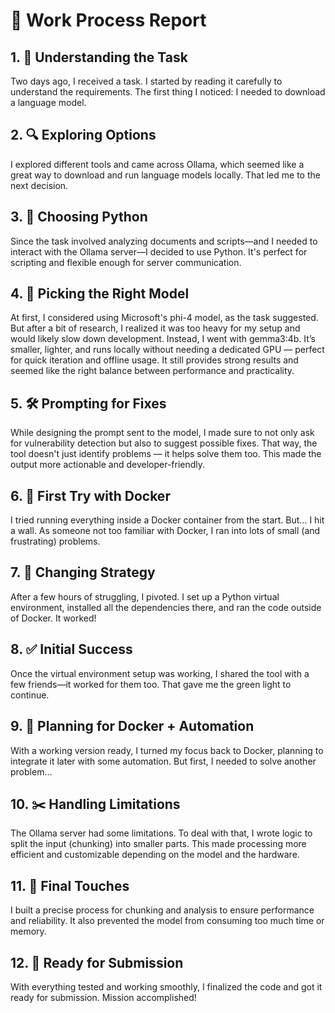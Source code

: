 # 🧠 Work Process Report
## 1. 📖 Understanding the Task
Two days ago, I received a task. I started by reading it carefully to understand the requirements. The first thing I noticed: I needed to download a language model.
## 2. 🔍 Exploring Options
I explored different tools and came across Ollama, which seemed like a great way to download and run language models locally. That led me to the next decision.
## 3. 🐍 Choosing Python
Since the task involved analyzing documents and scripts—and I needed to interact with the Ollama server—I decided to use Python. It's perfect for scripting and flexible enough for server communication.
## 4. 🧠 Picking the Right Model
At first, I considered using Microsoft's phi-4 model, as the task suggested. But after a bit of research, I realized it was too heavy for my setup and would likely slow down development. Instead, I went with gemma3:4b. It’s smaller, lighter, and runs locally without needing a dedicated GPU — perfect for quick iteration and offline usage. It still provides strong results and seemed like the right balance between performance and practicality.
## 5. 🛠 Prompting for Fixes
While designing the prompt sent to the model, I made sure to not only ask for vulnerability detection but also to suggest possible fixes. That way, the tool doesn't just identify problems — it helps solve them too. This made the output more actionable and developer-friendly.
## 6. 🐳 First Try with Docker
I tried running everything inside a Docker container from the start. But... I hit a wall. As someone not too familiar with Docker, I ran into lots of small (and frustrating) problems.
## 7. 🔄 Changing Strategy
After a few hours of struggling, I pivoted. I set up a Python virtual environment, installed all the dependencies there, and ran the code outside of Docker. It worked!
## 8. ✅ Initial Success
Once the virtual environment setup was working, I shared the tool with a few friends—it worked for them too. That gave me the green light to continue.
## 9. 🧪 Planning for Docker + Automation
With a working version ready, I turned my focus back to Docker, planning to integrate it later with some automation. But first, I needed to solve another problem…
## 10. ✂️ Handling Limitations
The Ollama server had some limitations. To deal with that, I wrote logic to split the input (chunking) into smaller parts. This made processing more efficient and customizable depending on the model and the hardware.
## 11. 🧩 Final Touches 
I built a precise process for chunking and analysis to ensure performance and reliability. It also prevented the model from consuming too much time or memory.
## 12. 🚀 Ready for Submission
With everything tested and working smoothly, I finalized the code and got it ready for submission. Mission accomplished!